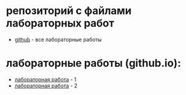 # репозиторий с файлами лабораторных работ
- [github](https://github.com/acoola308/web-programming-labs/tree/main?tab=readme-ov-file) - все лабораторные работы
  
# лабораторные работы (github.io):
- [лабораторная работа](https://github.com/acoola308/web-programming-labs/tree/main/lab1) - 1
- [лабораторная работа](https://github.com/acoola308/web-programming-labs/tree/main/lab2) - 2
